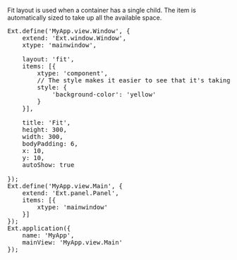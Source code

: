 Fit layout is used when a container has a single child. The item is automatically sized to take up all the available space.

<pre class="runnable run 380">
Ext.define('MyApp.view.Window', {
    extend: 'Ext.window.Window',
    xtype: 'mainwindow',
    
    layout: 'fit',
    items: [{
        xtype: 'component',
        // The style makes it easier to see that it's taking up all the available space
        style: {
            'background-color': 'yellow'
        }
    }],

    title: 'Fit',
    height: 300,
    width: 300,
    bodyPadding: 6,
    x: 10,
    y: 10,
    autoShow: true

});
Ext.define('MyApp.view.Main', {
    extend: 'Ext.panel.Panel',
    items: [{
        xtype: 'mainwindow'
    }]
});
Ext.application({
    name: 'MyApp',
    mainView: 'MyApp.view.Main'
});
</pre>

